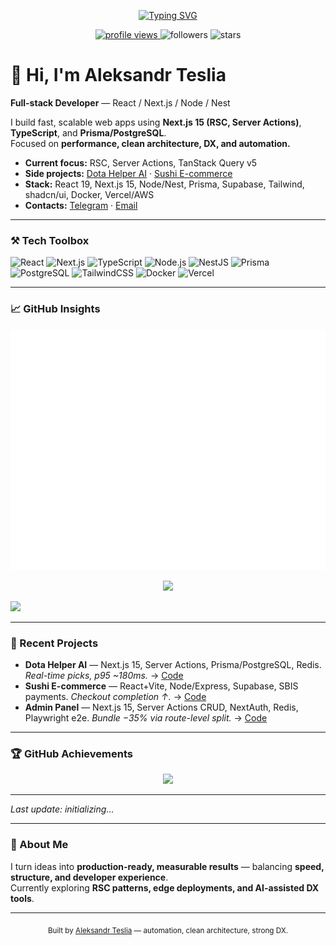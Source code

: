 <!-- Typing header -->
<p align="center">
  <a href="https://github.com/puffynNeroun">
    <img src="https://readme-typing-svg.herokuapp.com?font=JetBrains+Mono&weight=600&size=22&pause=1100&color=5BCDEC&center=true&vCenter=true&width=750&lines=Aleksandr+Teslia+—+Full-stack+Developer;React%2FNext.js%2FNode%2FNest;Performance%2C+Clean+Architecture%2C+DX%2C+Automation" alt="Typing SVG" />
  </a>
</p>

<p align="center">
  <a href="https://komarev.com/ghpvc/?username=puffynNeroun?_=1760290029?_=1760290653?_=1760291365?_=1760293163?_=1760294541?_=1760296274?_=1760296986?_=1760297759?_=1760298529?_=1760300148?_=1760301413?_=1760302149?_=1760303570?_=1760304388?_=1760305005?_=1760305763?_=1760307200?_=1760308209?_=1760309350?_=1760332585?_=1760334009?_=1760336732?_=1760338234?_=1760339784?_=1760341100?_=1760341747?_=1760343774?_=1760345310?_=1760347164?_=1760348533?_=1760350721?_=1760352224?_=1760354008?_=1760354863">
    <img src="https://komarev.com/ghpvc/?username=puffynNeroun&color=5BCDEC&style=flat-square?_=1760290029?_=1760290653?_=1760291365?_=1760293163?_=1760294541?_=1760296274?_=1760296986?_=1760297759?_=1760298529?_=1760300148?_=1760301413?_=1760302149?_=1760303570?_=1760304388?_=1760305005?_=1760305763?_=1760307200?_=1760308209?_=1760309350?_=1760332585?_=1760334009?_=1760336732?_=1760338234?_=1760339784?_=1760341100?_=1760341747?_=1760343774?_=1760345310?_=1760347164?_=1760348533?_=1760350721?_=1760352224?_=1760354008?_=1760354863" alt="profile views"/>
  </a>
  <img src="https://img.shields.io/github/followers/puffynNeroun?style=flat-square&color=5BCDEC?_=1760290029?_=1760290653?_=1760291365?_=1760293163?_=1760294541?_=1760296274?_=1760296986?_=1760297759?_=1760298529?_=1760300148?_=1760301413?_=1760302149?_=1760303570?_=1760304388?_=1760305005?_=1760305763?_=1760307200?_=1760308209?_=1760309350?_=1760332585?_=1760334009?_=1760336732?_=1760338234?_=1760339784?_=1760341100?_=1760341747?_=1760343774?_=1760345310?_=1760347164?_=1760348533?_=1760350721?_=1760352224?_=1760354008?_=1760354863" alt="followers"/>
  <img src="https://img.shields.io/github/stars/puffynNeroun?style=flat-square&color=5BCDEC?_=1760290029?_=1760290653?_=1760291365?_=1760293163?_=1760294541?_=1760296274?_=1760296986?_=1760297759?_=1760298529?_=1760300148?_=1760301413?_=1760302149?_=1760303570?_=1760304388?_=1760305005?_=1760305763?_=1760307200?_=1760308209?_=1760309350?_=1760332585?_=1760334009?_=1760336732?_=1760338234?_=1760339784?_=1760341100?_=1760341747?_=1760343774?_=1760345310?_=1760347164?_=1760348533?_=1760350721?_=1760352224?_=1760354008?_=1760354863" alt="stars"/>
</p>

# 👋 Hi, I'm Aleksandr Teslia  
**Full-stack Developer** — React / Next.js / Node / Nest  

I build fast, scalable web apps using **Next.js 15 (RSC, Server Actions)**, **TypeScript**, and **Prisma/PostgreSQL**.  
Focused on **performance, clean architecture, DX, and automation.**

- **Current focus:** RSC, Server Actions, TanStack Query v5  
- **Side projects:** [Dota Helper AI](https://github.com/puffynNeroun/dota--helper) · [Sushi E-commerce](https://github.com/puffynNeroun/delivery-back)  
- **Stack:** React 19, Next.js 15, Node/Nest, Prisma, Supabase, Tailwind, shadcn/ui, Docker, Vercel/AWS  
- **Contacts:** [Telegram](https://t.me/lilerrpamp) · [Email](mailto:rememberfox00@gmail.com)

---

### ⚒️ Tech Toolbox
![React](https://img.shields.io/badge/React-0D1117?style=for-the-badge&logo=react&logoColor=61DAFB)
![Next.js](https://img.shields.io/badge/Next.js-0D1117?style=for-the-badge&logo=nextdotjs&logoColor=FFFFFF)
![TypeScript](https://img.shields.io/badge/TypeScript-0D1117?style=for-the-badge&logo=typescript&logoColor=3178C6)
![Node.js](https://img.shields.io/badge/Node.js-0D1117?style=for-the-badge&logo=node.js&logoColor=5FA04E)
![NestJS](https://img.shields.io/badge/NestJS-0D1117?style=for-the-badge&logo=nestjs&logoColor=E0234E)
![Prisma](https://img.shields.io/badge/Prisma-0D1117?style=for-the-badge&logo=prisma&logoColor=FFFFFF)
![PostgreSQL](https://img.shields.io/badge/PostgreSQL-0D1117?style=for-the-badge&logo=postgresql&logoColor=4169E1)
![TailwindCSS](https://img.shields.io/badge/TailwindCSS-0D1117?style=for-the-badge&logo=tailwindcss&logoColor=38B2AC)
![Docker](https://img.shields.io/badge/Docker-0D1117?style=for-the-badge&logo=docker&logoColor=2496ED)
![Vercel](https://img.shields.io/badge/Vercel-0D1117?style=for-the-badge&logo=vercel&logoColor=FFFFFF)

---

### 📈 GitHub Insights

<p align="center">
  <img src="./github-metrics.svg" alt="GitHub metrics" />
</p>



<p align="center">
  <!-- streak (стабильный виджет) -->
  <img height="165" src="https://github-readme-streak-stats.herokuapp.com?user=puffynNeroun&theme=github-dark&hide_border=true&ring=5BCDEC&fire=5BCDEC&currStreakLabel=5BCDEC?_=1760290029?_=1760290653?_=1760291365?_=1760293163?_=1760294541?_=1760296274?_=1760296986?_=1760297759?_=1760298529?_=1760300148?_=1760301413?_=1760302149?_=1760303570?_=1760304388?_=1760305005?_=1760305763?_=1760307200?_=1760308209?_=1760309350?_=1760332585?_=1760334009?_=1760336732?_=1760338234?_=1760339784?_=1760341100?_=1760341747?_=1760343774?_=1760345310?_=1760347164?_=1760348533?_=1760350721?_=1760352224?_=1760354008?_=1760354863" />
</p>

<!-- Activity Graph (fallback visual life) -->
<img src="https://github-readme-activity-graph.vercel.app/graph?username=puffynNeroun&theme=github-dark&hide_border=true&bg_color=0D1117&color=5BCDEC&line=5BCDEC&point=5BCDEC" />


---

### 🚀 Recent Projects
- **Dota Helper AI** — Next.js 15, Server Actions, Prisma/PostgreSQL, Redis. _Real-time picks, p95 ~180ms._ → [Code](https://github.com/puffynNeroun/dota--helper)
- **Sushi E-commerce** — React+Vite, Node/Express, Supabase, SBIS payments. _Checkout completion ↑._ → [Code](https://github.com/puffynNeroun/delivery-back)
- **Admin Panel** — Next.js 15, Server Actions CRUD, NextAuth, Redis, Playwright e2e. _Bundle −35% via route-level split._ → [Code](https://github.com/puffynNeroun/resume-assistant)

---

### 🏆 GitHub Achievements
<p align="center">
  <img src="https://github-profile-trophy.vercel.app/?username=puffynNeroun&theme=darkhub&no-frame=true&no-bg=true&margin-w=12&margin-h=12&column=6?_=1760290029?_=1760290653?_=1760291365?_=1760293163?_=1760294541?_=1760296274?_=1760296986?_=1760297759?_=1760298529?_=1760300148?_=1760301413?_=1760302149?_=1760303570?_=1760304388?_=1760305005?_=1760305763?_=1760307200?_=1760308209?_=1760309350?_=1760332585?_=1760334009?_=1760336732?_=1760338234?_=1760339784?_=1760341100?_=1760341747?_=1760343774?_=1760345310?_=1760347164?_=1760348533?_=1760350721?_=1760352224?_=1760354008?_=1760354863"/>
</p>

---

<!-- ACTIVITY:START -->
_Last update: initializing..._
<!-- ACTIVITY:END -->

<!-- ACTIVITY:STATE
DATE=
COUNT=0
TARGET=0
ACTIVITY:STATE -->

---

### 🧭 About Me  
I turn ideas into **production-ready, measurable results** — balancing **speed, structure, and developer experience**.  
Currently exploring **RSC patterns, edge deployments, and AI-assisted DX tools**.

---

<p align="center">
  <sub>Built by <a href="https://github.com/puffynNeroun">Aleksandr Teslia</a> — automation, clean architecture, strong DX.</sub>
</p>
